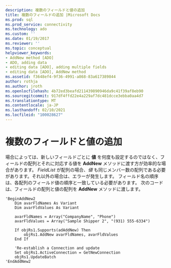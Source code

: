 ```yaml
---
description: 複数のフィールドと値の追加
title: 複数のフィールドの追加 |Microsoft Docs
ms.prod: sql
ms.prod_service: connectivity
ms.technology: ado
ms.custom: ''
ms.date: 01/19/2017
ms.reviewer: ''
ms.topic: conceptual
helpviewer_keywords:
- AddNew method [ADO]
- ADO, adding data
- editing data [ADO], adding multiple fields
- editing data [ADO], AddNew method
ms.assetid: f3648ef4-9f36-4991-a868-83a617389844
author: rothja
ms.author: jroth
ms.openlocfilehash: 4b72ed3beafd211439890946da9c41f39af8eb90
ms.sourcegitcommit: 917df4ffd22e4a229af7dc481dcce3ebba0aa4d7
ms.translationtype: MT
ms.contentlocale: ja-JP
ms.lasthandoff: 02/10/2021
ms.locfileid: "100028627"
---
```

# <a name="adding-multiple-fields-and-values"></a>複数のフィールドと値の追加
場合によっては、新しいフィールドごとに **値** を何度も設定するのではなく、フィールドの配列とそれに対応する値を **AddNew** メソッドに渡す方が効率的な場合があります。 *FieldList* が配列の場合、*値* も同じメンバー数の配列である必要があります。それ以外の場合は、エラーが発生します。 フィールド名の順序は、各配列のフィールド値の順序と一致している必要があります。 次のコードは、フィールドの配列と値の配列を **AddNew** メソッドに渡します。

```
'BeginAddNew2
    Dim avarFldNames As Variant
    Dim avarFldValues As Variant

    avarFldNames = Array("CompanyName", "Phone")
    avarFldValues = Array("Sample Shipper 2", "(931) 555-6334")

    If objRs1.Supports(adAddNew) Then
        objRs1.AddNew avarFldNames, avarFldValues
    End If

    'Re-establish a Connection and update
    Set objRs1.ActiveConnection = GetNewConnection
    objRs1.UpdateBatch
'EndAddNew2
```
